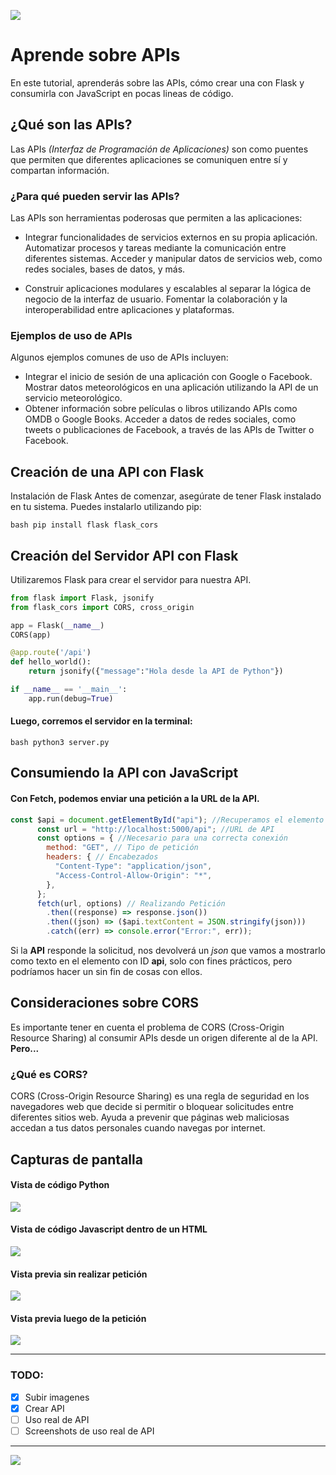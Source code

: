 <picture><img src="https://raw.githubusercontent.com/braiidev/usando_api/main/files/banner-short.png" /></picture>

# Aprende sobre APIs

En este tutorial, aprenderás sobre las APIs, cómo crear una con Flask y consumirla con JavaScript en pocas lineas de código.

## ¿Qué son las APIs?

Las APIs _(Interfaz de Programación de Aplicaciones)_ son como puentes que permiten que diferentes aplicaciones se comuniquen entre sí y compartan información.

### ¿Para qué pueden servir las APIs?

Las APIs son herramientas poderosas que permiten a las aplicaciones:

- Integrar funcionalidades de servicios externos en su propia aplicación.
Automatizar procesos y tareas mediante la comunicación entre diferentes sistemas.
Acceder y manipular datos de servicios web, como redes sociales, bases de datos, y más.

- Construir aplicaciones modulares y escalables al separar la lógica de negocio de la interfaz de usuario.
Fomentar la colaboración y la interoperabilidad entre aplicaciones y plataformas.
### Ejemplos de uso de APIs

Algunos ejemplos comunes de uso de APIs incluyen:

- Integrar el inicio de sesión de una aplicación con Google o Facebook.
Mostrar datos meteorológicos en una aplicación utilizando la API de un servicio meteorológico.
- Obtener información sobre películas o libros utilizando APIs como OMDB o Google Books.
Acceder a datos de redes sociales, como tweets o publicaciones de Facebook, a través de las APIs de Twitter o Facebook.

## Creación de una API con Flask

Instalación de Flask
Antes de comenzar, asegúrate de tener Flask instalado en tu sistema. Puedes instalarlo utilizando pip:

`bash
pip install flask flask_cors
`

## Creación del Servidor API con Flask

Utilizaremos Flask para crear el servidor para nuestra API.

```python
from flask import Flask, jsonify
from flask_cors import CORS, cross_origin

app = Flask(__name__)
CORS(app)

@app.route('/api')
def hello_world():
    return jsonify({"message":"Hola desde la API de Python"})

if __name__ == '__main__':
    app.run(debug=True)
```

#### Luego, corremos el servidor en la terminal:

`bash
python3 server.py
`

## Consumiendo la API con JavaScript
#### Con Fetch, podemos enviar una petición a la URL de la API.

```javascript
const $api = document.getElementById("api"); //Recuperamos el elemento html
      const url = "http://localhost:5000/api"; //URL de API
      const options = { //Necesario para una correcta conexión
        method: "GET", // Tipo de petición
        headers: { // Encabezados
          "Content-Type": "application/json",
          "Access-Control-Allow-Origin": "*",
        },
      };
      fetch(url, options) // Realizando Petición
        .then((response) => response.json())
        .then((json) => ($api.textContent = JSON.stringify(json)))
        .catch((err) => console.error("Error:", err));
```
Si la **API** responde la solicitud, nos devolverá un _json_ que vamos a mostrarlo como texto en el elemento con ID **api**, solo con fines prácticos, pero podríamos hacer un sin fin de cosas con ellos.

## Consideraciones sobre CORS
Es importante tener en cuenta el problema de CORS (Cross-Origin Resource Sharing) al consumir APIs desde un origen diferente al de la API. **Pero...**

### ¿Qué es CORS?
CORS (Cross-Origin Resource Sharing) es una regla de seguridad en los navegadores web que decide si permitir o bloquear solicitudes entre diferentes sitios web. Ayuda a prevenir que páginas web maliciosas accedan a tus datos personales cuando navegas por internet.


## Capturas de pantalla

#### Vista de código Python
<picture><img src="https://raw.githubusercontent.com/braiidev/usando_api/main/files/python-api.jpg" /></picture>

#### Vista de código Javascript dentro de un HTML
<picture><img src="https://raw.githubusercontent.com/braiidev/usando_api/main/files/javascript-api.jpg" /></picture>

#### Vista previa sin realizar petición
<picture><img src="https://raw.githubusercontent.com/braiidev/usando_api/main/files/before.jpg" /></picture>

#### Vista previa luego de la petición
<picture><img src="https://raw.githubusercontent.com/braiidev/usando_api/main/files/after.jpg" /></picture>


---

### TODO:

- [x] Subir imagenes
- [x] Crear API
- [ ] Uso real de API
- [ ] Screenshots de uso real de API

---

<picture><img src="https://raw.githubusercontent.com/braiidev/braiidev/main/files/banner-short.jpg" /></picture>


